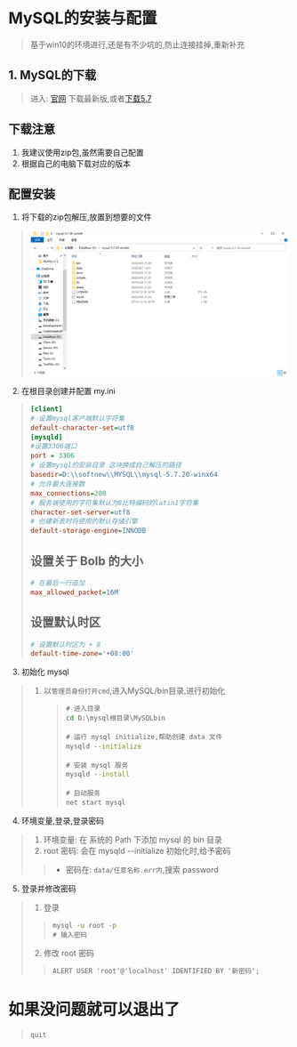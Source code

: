 # MySQL的安装与配置

>   基于win10的环境进行,还是有不少坑的,防止连接挂掉,重新补充

## 1. MySQL的下载

>   进入: [官网]() 下载最新版,或者[下载5.7](mysql5.7)

## 下载注意

1.  我建议使用zip包,虽然需要自己配置
2.  根据自己的电脑下载对应的版本

## 配置安装

1.  将下载的zip包解压,放置到想要的文件

>   ![image-20200408135247093](_02MySQL%E7%9A%84%E5%AE%89%E8%A3%85%E4%B8%8E%E9%85%8D%E7%BD%AE/image/image-20200408135247093.png)

2.  在根目录创建并配置 my.ini

>   ```ini
>   [client] 
>   # 设置mysql客户端默认字符集
>   default-character-set=utf8 
>   [mysqld]
>   #设置3306端口
>   port = 3306 
>   # 设置mysql的安装目录 这块换成自己解压的路径
>   basedir=D:\\softnew\\MYSQL\\mysql-5.7.20-winx64
>   # 允许最大连接数
>   max_connections=200
>   # 服务端使用的字符集默认为8比特编码的latin1字符集
>   character-set-server=utf8
>   # 创建新表时将使用的默认存储引擎
>   default-storage-engine=INNODB
>   ```
>
>   ## 设置关于 Bolb 的大小
>
>   ```ini
>   # 在最后一行追加
>   max_allowed_packet=16M
>   ```
>
>   ## 设置默认时区
>
>   ```ini
>   # 设置默认时区为 + 8
>   default-time-zone='+08:00'
>   ```

3.  初始化 mysql

>   1.  以```管理员身份打开cmd```,进入MySQL/bin目录,进行初始化
>
>       >   ```cmd
>       >   # 进入目录
>       >   cd D:\mysql根目录\MySQLbin
>       >   
>       >   # 运行 mysql initialize,帮助创建 data 文件
>       >   mysqld --initialize
>       >   
>       >   # 安装 mysql 服务
>       >   mysqld --install
>       >   
>       >   # 启动服务
>       >   net start mysql
>       >   
>       >   ```

4.  环境变量,登录,登录密码

>   1.  环境变量: 在 系统的 Path 下添加 mysql 的 bin 目录
>   2.  root 密码: 会在 mysqld --initialize 初始化时,给予密码
>
>   >   *   密码在: ```data/任意名称.err内```,搜索 password

5.  登录并修改密码

>   1.  登录
>
>   >   ```cmd
>   >   mysql -u root -p
>   >   # 输入密码
>   >   ```
>
>   2.  修改 root 密码
>
>   >   ```cmd
>   >   ALERT USER 'root'@'localhost' IDENTIFIED BY '新密码';
>   >   ```

# 如果没问题就可以退出了

>   ```my
>   quit
>   ```

[mysql官网]:https://www.mysql.com/
[mysql5.7]:https://dev.mysql.com/download/5.7.html

